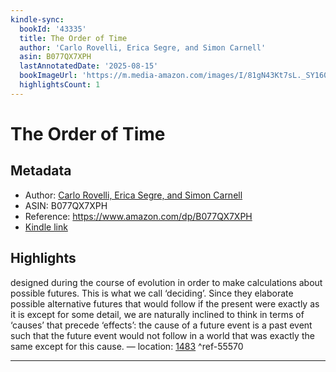```yaml
---
kindle-sync:
  bookId: '43335'
  title: The Order of Time
  author: 'Carlo Rovelli, Erica Segre, and Simon Carnell'
  asin: B077QX7XPH
  lastAnnotatedDate: '2025-08-15'
  bookImageUrl: 'https://m.media-amazon.com/images/I/81gN43Kt7sL._SY160.jpg'
  highlightsCount: 1
---
```

# The Order of Time
## Metadata
* Author: [Carlo Rovelli, Erica Segre, and Simon Carnell](https://www.amazon.comundefined)
* ASIN: B077QX7XPH
* Reference: https://www.amazon.com/dp/B077QX7XPH
* [Kindle link](kindle://book?action=open&asin=B077QX7XPH)

## Highlights
designed during the course of evolution in order to make calculations about possible futures. This is what we call ‘deciding’. Since they elaborate possible alternative futures that would follow if the present were exactly as it is except for some detail, we are naturally inclined to think in terms of ‘causes’ that precede ‘effects’: the cause of a future event is a past event such that the future event would not follow in a world that was exactly the same except for this cause. — location: [1483](kindle://book?action=open&asin=B077QX7XPH&location=1483) ^ref-55570

---
